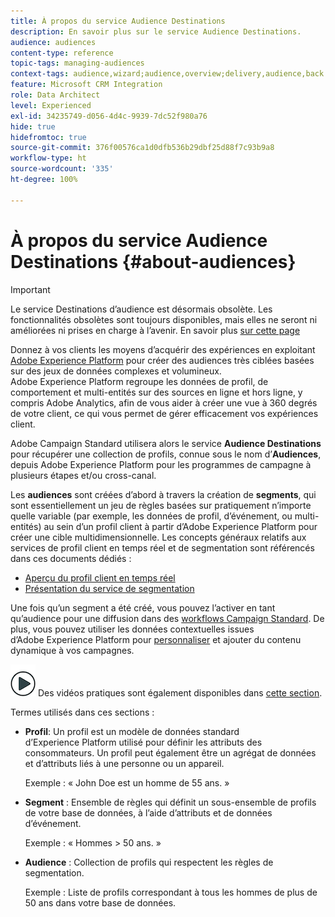 ```yaml
---
title: À propos du service Audience Destinations
description: En savoir plus sur le service Audience Destinations.
audience: audiences
content-type: reference
topic-tags: managing-audiences
context-tags: audience,wizard;audience,overview;delivery,audience,back
feature: Microsoft CRM Integration
role: Data Architect
level: Experienced
exl-id: 34235749-d056-4d4c-9939-7dc52f980a76
hide: true
hidefromtoc: true
source-git-commit: 376f00576ca1d0dfb536b29dbf25d88f7c93b9a8
workflow-type: ht
source-wordcount: '335'
ht-degree: 100%

---
```


# À propos du service Audience Destinations {#about-audiences}

>[!IMPORTANT]
>
>Le service Destinations d’audience est désormais obsolète. Les fonctionnalités obsolètes sont toujours disponibles, mais elles ne seront ni améliorées ni prises en charge à l’avenir. En savoir plus [sur cette page](../../rn/using/deprecated-features.md)

Donnez à vos clients les moyens d’acquérir des expériences en exploitant [Adobe Experience Platform](https://experienceleague.adobe.com/docs/experience-platform/landing/home.html?lang=fr) pour créer des audiences très ciblées basées sur des jeux de données complexes et volumineux. Adobe Experience Platform regroupe les données de profil, de comportement et multi-entités sur des sources en ligne et hors ligne, y compris Adobe Analytics, afin de vous aider à créer une vue à 360 degrés de votre client, ce qui vous permet de gérer efficacement vos expériences client.

 Adobe Campaign Standard utilisera alors le service **Audience Destinations** pour récupérer une collection de profils, connue sous le nom d’**Audiences**, depuis Adobe Experience Platform pour les programmes de campagne à plusieurs étapes et/ou cross-canal.

Les **audiences** sont créées d’abord à travers la création de **segments**, qui sont essentiellement un jeu de règles basées sur pratiquement n’importe quelle variable (par exemple, les données de profil, d’événement, ou multi-entités) au sein d’un profil client à partir d’Adobe Experience Platform pour créer une cible multidimensionnelle. Les concepts généraux relatifs aux services de profil client en temps réel et de segmentation sont référencés dans ces documents dédiés :

* [Aperçu du profil client en temps réel](https://experienceleague.adobe.com/docs/experience-platform/profile/home.html?lang=fr)
* [Présentation du service de segmentation](https://experienceleague.adobe.com/docs/experience-platform/segmentation/home.html?lang=fr)

Une fois qu’un segment a été créé, vous pouvez l’activer en tant qu’audience pour une diffusion dans des [workflows Campaign Standard](../../integrating/using/aep-targeting-audiences.md). De plus, vous pouvez utiliser les données contextuelles issues d’Adobe Experience Platform pour [personnaliser](../../integrating/using/aep-personalizing-campaigns.md) et ajouter du contenu dynamique à vos campagnes.

![](assets/do-not-localize/how-to-video.png) Des vidéos pratiques sont également disponibles dans [cette section](https://experienceleague.adobe.com/docs/campaign-learn/campaign-standard-tutorials/profiles-and-audiences/audience-destinations/audience-destinations-overview.html?lang=fr).

Termes utilisés dans ces sections :

* **Profil**: Un profil est un modèle de données standard d’Experience Platform utilisé pour définir les attributs des consommateurs. Un profil peut également être un agrégat de données et d’attributs liés à une personne ou un appareil.

  Exemple : « John Doe est un homme de 55 ans. »

* **Segment** : Ensemble de règles qui définit un sous-ensemble de profils de votre base de données, à l’aide d’attributs et de données d’événement.

  Exemple : « Hommes > 50 ans. »

* **Audience** : Collection de profils qui respectent les règles de segmentation.

  Exemple : Liste de profils correspondant à tous les hommes de plus de 50 ans dans votre base de données.
